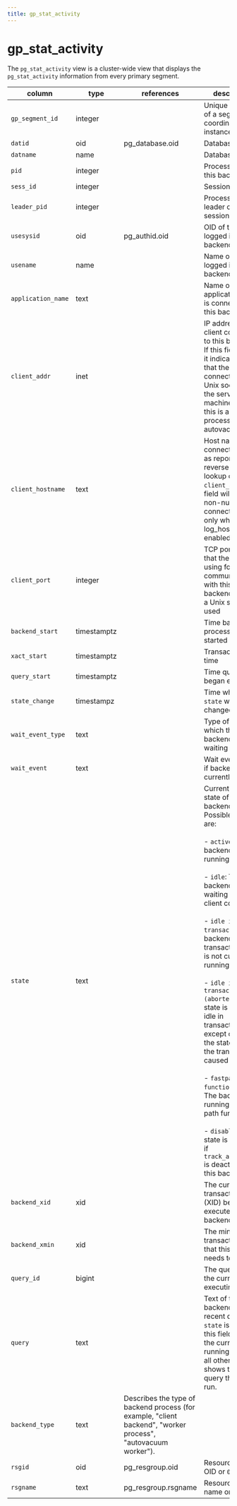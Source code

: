 ```yaml
---
title: gp_stat_activity
---
```


# gp_stat_activity

The `pg_stat_activity` view is a cluster-wide view that displays the `pg_stat_activity` information from every primary segment.

|column|type|references|description|
|------|----|----------|-----------|
|`gp_segment_id`|integer| |Unique identifier of a segment (or coordinator) instance.|
|`datid`|oid|pg_database.oid|Database OID|
|`datname`|name| |Database name|
|`pid`|integer| |Process ID of this backend|
|`sess_id`|integer| |Session ID|
| `leader_pid` | integer | | Process ID of the leader of the session.|
|`usesysid`|oid|pg_authid.oid|OID of the user logged into this backend|
|`usename`|name| |Name of the user logged into this backend|
|`application_name`|text| |Name of the application that is connected to this backend|
|`client_addr`|inet| |IP address of the client connected to this backend. If this field is null, it indicates either that the client is connected via a Unix socket on the server machine or that this is an internal process such as autovacuum.|
|`client_hostname`|text| |Host name of the connected client, as reported by a reverse DNS lookup of `client_addr`. This field will only be non-null for IP connections, and only when log_hostname is enabled.|
|`client_port`|integer| |TCP port number that the client is using for communication with this backend, or -1 if a Unix socket is used|
|`backend_start`|timestamptz| |Time backend process was started|
|`xact_start`|timestamptz| |Transaction start time|
|`query_start`|timestamptz| |Time query began execution|
|`state_change`|timestampz| |Time when the `state` was last changed|
|`wait_event_type`|text| |Type of event for which the backend is waiting|
|`wait_event`|text| |Wait event name if backend is currently waiting|
|`state`|text| |Current overall state of this backend. Possible values are:<br/><br/>- `active`: The backend is running a query.<br/><br/>- `idle`: The backend is waiting for a new client command.<br/><br/>- `idle in transaction`: The backend is in a transaction, but is not currently running a query.<br/><br/>- `idle in transaction (aborted)`: This state is similar to idle in transaction, except one of the statements in the transaction caused an error.<br/><br/>- `fastpath function call`: The backend is running a fast-path function.<br/><br/>- `disabled`: This state is reported if `track_activities` is deactivated in this backend.|
| `backend_xid` | xid | |  The current transaction ID (XID) being executed by this backend, if any.   |
|`backend_xmin`|xid| |The minimum transaction ID that this backend needs to retain.|
|  `query_id` | bigint | | The query ID of the currently executing query. |
|`query`|text| |Text of this backend's most recent query. If `state` is active this field shows the currently running query. In all other states, it shows the last query that was run.|
| `backend_type` | text  | Describes the type of backend process (for example, "client backend", "worker process", "autovacuum worker"). |   
|`rsgid`|oid|pg_resgroup.oid|Resource group OID or `0`.|
|`rsgname`|text|pg_resgroup.rsgname|Resource group name or `unknown`.|
